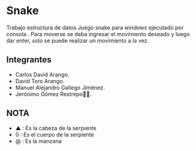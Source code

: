 # Snake
Trabajo estructura de datos
Juego snake para windows ejecutado por consola .
Para moverse se deba ingresar el movimiento deseado y luego dar enter,
solo se puede realizar un movimiento a la vez.

## Integrantes

- Carlos David Arango.
- David Toro Arango.
- Manuel Alejandro Gallego Jiménez.
- Jerónimo Gómez Restrepo🤯🤯.

## NOTA

- ▲ : Es la cabeza de la serpiente
- 0 : Es el cuerpo de la serpiente
- @ : Es la manzana
